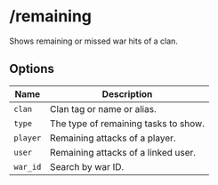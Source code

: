 # /remaining

Shows remaining or missed war hits of a clan.

## Options

| Name | Description |
|------|-------------|
| `clan` | Clan tag or name or alias. |
| `type` | The type of remaining tasks to show. |
| `player` | Remaining attacks of a player. |
| `user` | Remaining attacks of a linked user. |
| `war_id` | Search by war ID. |

